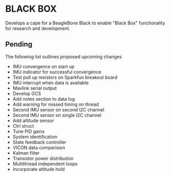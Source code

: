 
BLACK BOX
=========

Develops a cape for a BeagleBone Black to enable "Black 
Box" functionality for research and development. 


Pending
-------
The following list outlines proposed upcoming changes 
<ul>
  <li>IMU convergence on start up</li>
  <li>IMU indicator for successful convergence</li>
  <li>Test pull up resistors on Sparkfun breakout board</li>
  <li>IMU interrupt when data is available</li>
  <li>Mavlink serial output</li>
  <li>Develop GCS</li>
  <li>Add notes section to data log</li>
  <li>Add warning for missed timing on thread</li>
  <li>Second IMU sensor on second I2C channel</li>
  <li>Second IMU sensor on single I2C channel</li>
  <li>Add altitude sensor</li>
  <li>Ctrl struct</li>
  <li>Tune PID gains</li>
  <li>System identification</li>
  <li>State feedback controller</li>
  <li>VICON data comparision</li>
  <li>Kalman filter</li>
  <li>Transistor power distribution</li> 
  <li>Multithread independent loops</li>
  <li>Incorporate altitude hold</li> 
</ul>



